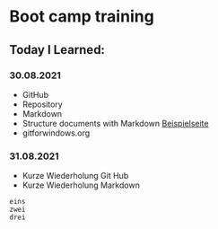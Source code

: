 # Boot camp training
## Today I Learned:
### 30.08.2021
- GitHub
- Repository
- Markdown
- Structure documents with Markdown [Beispielseite](https://dillinger.io/)
- gitforwindows.org

### 31.08.2021
- Kurze Wiederholung Git Hub
- Kurze Wiederholung Markdown
```
eins
zwei
drei
```

